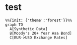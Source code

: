 test
====

```mermaid
%%{init: {'theme':'forest'}}%%
graph TD
  A[Synthetic Data]
  B[Moody's 20+ Year Aaa Bond]
  C[EUR->USD Exchange Rates]
```

